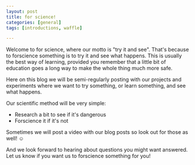 ```yaml
---
layout: post
title: for science!
categories: [general]
tags: [introductions, waffle]

---
```


Welcome to for science, where our motto is "try it and see". That's because to
forscience something is to try it and see what happens. This is usually the best
way of learning, provided you remember that a little bit of education goes a
long way to make the whole thing much more safe.

Here on this blog we will be semi-regularly posting with our projects and
experiments where we want to try something, or learn something, and see what
happens.

Our scientific method will be very simple:

* Research a bit to see if it's dangerous
* Forscience it if it's not

Sometimes we will post a video with our blog posts so look out for those as
well! ☺

And we look forward to hearing about questions you might want answered. Let us
know if you want us to forscience something for you!
